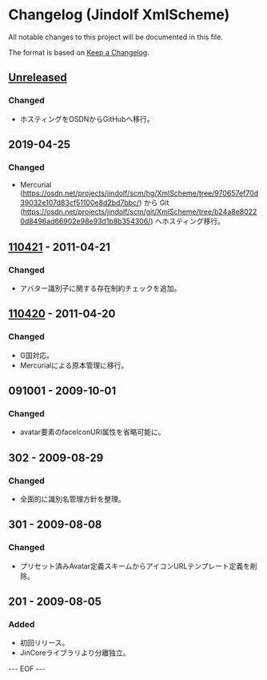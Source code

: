 # Changelog (Jindolf XmlScheme)
All notable changes to this project will be documented in this file.

The format is based on [Keep a Changelog](https://keepachangelog.com/en/1.0.0/).


## [Unreleased]


### Changed
- ホスティングをOSDNからGitHubへ移行。


## 2019-04-25

### Changed
- Mercurial (https://osdn.net/projects/jindolf/scm/hg/XmlScheme/tree/970657ef70d39032e107d83cf51100e8d2bd7bbc/)
から
Git (https://osdn.net/projects/jindolf/scm/git/XmlScheme/tree/b24a8e80220d8496ad66902e98e93d1b8b354306/)
へホスティング移行。


## [110421] - 2011-04-21

### Changed
- アバター識別子に関する存在制約チェックを追加。


## [110420] - 2011-04-20

### Changed
- G国対応。
- Mercurialによる原本管理に移行。


## 091001 - 2009-10-01

### Changed
- avatar要素のfaceIconURI属性を省略可能に。


## 302 - 2009-08-29

### Changed
- 全面的に識別名管理方針を整理。


## 301 - 2009-08-08

### Changed
- プリセット済みAvatar定義スキームからアイコンURLテンプレート定義を削除。


## 201 - 2009-08-05

### Added
- 初回リリース。
- JinCoreライブラリより分離独立。


[Unreleased]: https://github.com/olyutorskii/XmlScheme/compare/release-110421...HEAD
[110421]: https://github.com/olyutorskii/XmlScheme/compare/release-110420...release-110421
[110420]: https://github.com/olyutorskii/XmlScheme/releases/tag/release-110420


--- EOF ---
